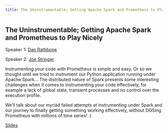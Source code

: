 ```yaml
---
title: The Uninstrumentable; Getting Apache Spark and Prometheus to Play Nicely
---
```


## The Uninstrumentable; Getting Apache Spark and Prometheus to Play Nicely

Speaker 1: [Dan Rathbone](/2017-munich/speakers/dan-rathbone/)

Speaker 2: [Joe Stringer](/2017-munich/speakers/joe-stringer/)

Instrumenting your code with Prometheus is simple and easy. Or so we thought until we tried to instrument our Python application running under Apache Spark… The distributed nature of Spark presents some interesting challenges when it comes to instrumenting your code effectively, for example a lack of global state, transient processes and no control over the execution profile.

We’ll talk about our myriad failed attempts at instrumenting under Spark and our journey to finally getting something working effectively, without DOSing Prometheus with millions of time series! :)

[Slides](https://docs.google.com/presentation/d/14sGORKHqYuTPhnJfW-Ofm3cRiEOGaz81uCqVkf8OEC4/edit)

